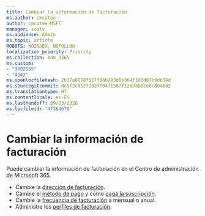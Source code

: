 ```yaml
---
title: Cambiar la información de facturación
ms.author: cmcatee
author: cmcatee-MSFT
manager: scotv
ms.audience: Admin
ms.topic: article
ROBOTS: NOINDEX, NOFOLLOW
localization_priority: Priority
ms.collection: Adm_O365
ms.custom:
- "9002555"
- "4942"
ms.openlocfilehash: 2b37a0078f617f86b203d0b364f183d87b9db34d
ms.sourcegitcommit: de5f2e8527202ff04f1587f1289ab81e8c804bb2
ms.translationtype: HT
ms.contentlocale: es-ES
ms.lasthandoff: 09/03/2020
ms.locfileid: "47364676"
---
```

# <a name="change-billing-information"></a>Cambiar la información de facturación

Puede cambiar la información de facturación en el Centro de administración de Microsoft 365. 

- Cambie la [dirección de facturación](https://docs.microsoft.com/microsoft-365/commerce/billing-and-payments/change-your-billing-addresses).
- Cambie el [método de pago](https://docs.microsoft.com/microsoft-365/commerce/billing-and-payments/manage-payment-methods) y cómo [paga la suscripción](https://docs.microsoft.com/microsoft-365/commerce/billing-and-payments/pay-for-your-subscription).
- Cambie la [frecuencia de facturación](https://docs.microsoft.com/microsoft-365/commerce/billing-and-payments/change-payment-frequency) a mensual o anual.
- Administre los [perfiles de facturación](https://docs.microsoft.com/microsoft-365/commerce/billing-and-payments/manage-billing-profiles).
